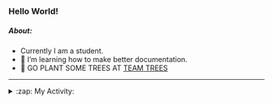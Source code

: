 ### Hello World!

##### About:
- Currently I am a student.
- 🌱 I’m learning how to make better documentation.
- 🌱 GO PLANT SOME TREES AT [TEAM TREES](https://teamtrees.org/)

---
<details>
  <summary>:zap: My Activity:</summary>
  
<!--START_SECTION:waka-->
![Code Time](http://img.shields.io/badge/Code%20Time-1%2C129%20hrs%2012%20mins-blue)

**I'm a Night 🦉** 

```text
🌞 Morning                1202 commits        ██░░░░░░░░░░░░░░░░░░░░░░░   08.55 % 
🌆 Daytime                5163 commits        █████████░░░░░░░░░░░░░░░░   36.72 % 
🌃 Evening                4018 commits        ███████░░░░░░░░░░░░░░░░░░   28.58 % 
🌙 Night                  3677 commits        ███████░░░░░░░░░░░░░░░░░░   26.15 % 
```
📅 **I'm Most Productive on Wednesday** 

```text
Monday                   2163 commits        ████░░░░░░░░░░░░░░░░░░░░░   15.38 % 
Tuesday                  1754 commits        ███░░░░░░░░░░░░░░░░░░░░░░   12.48 % 
Wednesday                3307 commits        ██████░░░░░░░░░░░░░░░░░░░   23.52 % 
Thursday                 1648 commits        ███░░░░░░░░░░░░░░░░░░░░░░   11.72 % 
Friday                   1362 commits        ██░░░░░░░░░░░░░░░░░░░░░░░   09.69 % 
Saturday                 1282 commits        ██░░░░░░░░░░░░░░░░░░░░░░░   09.12 % 
Sunday                   2544 commits        █████░░░░░░░░░░░░░░░░░░░░   18.09 % 
```


📊 **This Week I Spent My Time On** 

```text
🔥 Editors: 
VS Code                  6 hrs 40 mins       █████████████████████████   100.00 % 

🐱‍💻 Projects: 
praise                   5 hrs 13 mins       ████████████████████░░░░░   78.31 % 
discord-bot              1 hr 15 mins        █████░░░░░░░░░░░░░░░░░░░░   18.84 % 
CSF22                    11 mins             █░░░░░░░░░░░░░░░░░░░░░░░░   02.84 % 
```


 Last Updated on 24/05/2023 16:08:39 UTC
<!--END_SECTION:waka-->
</details>
